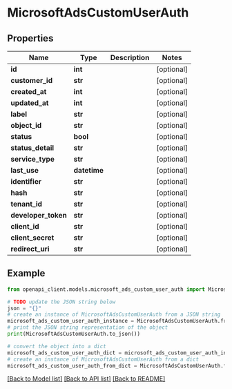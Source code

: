 # MicrosoftAdsCustomUserAuth


## Properties

Name | Type | Description | Notes
------------ | ------------- | ------------- | -------------
**id** | **int** |  | [optional] 
**customer_id** | **str** |  | [optional] 
**created_at** | **int** |  | [optional] 
**updated_at** | **int** |  | [optional] 
**label** | **str** |  | [optional] 
**object_id** | **str** |  | [optional] 
**status** | **bool** |  | [optional] 
**status_detail** | **str** |  | [optional] 
**service_type** | **str** |  | [optional] 
**last_use** | **datetime** |  | [optional] 
**identifier** | **str** |  | [optional] 
**hash** | **str** |  | [optional] 
**tenant_id** | **str** |  | [optional] 
**developer_token** | **str** |  | [optional] 
**client_id** | **str** |  | [optional] 
**client_secret** | **str** |  | [optional] 
**redirect_uri** | **str** |  | [optional] 

## Example

```python
from openapi_client.models.microsoft_ads_custom_user_auth import MicrosoftAdsCustomUserAuth

# TODO update the JSON string below
json = "{}"
# create an instance of MicrosoftAdsCustomUserAuth from a JSON string
microsoft_ads_custom_user_auth_instance = MicrosoftAdsCustomUserAuth.from_json(json)
# print the JSON string representation of the object
print(MicrosoftAdsCustomUserAuth.to_json())

# convert the object into a dict
microsoft_ads_custom_user_auth_dict = microsoft_ads_custom_user_auth_instance.to_dict()
# create an instance of MicrosoftAdsCustomUserAuth from a dict
microsoft_ads_custom_user_auth_from_dict = MicrosoftAdsCustomUserAuth.from_dict(microsoft_ads_custom_user_auth_dict)
```
[[Back to Model list]](../README.md#documentation-for-models) [[Back to API list]](../README.md#documentation-for-api-endpoints) [[Back to README]](../README.md)


